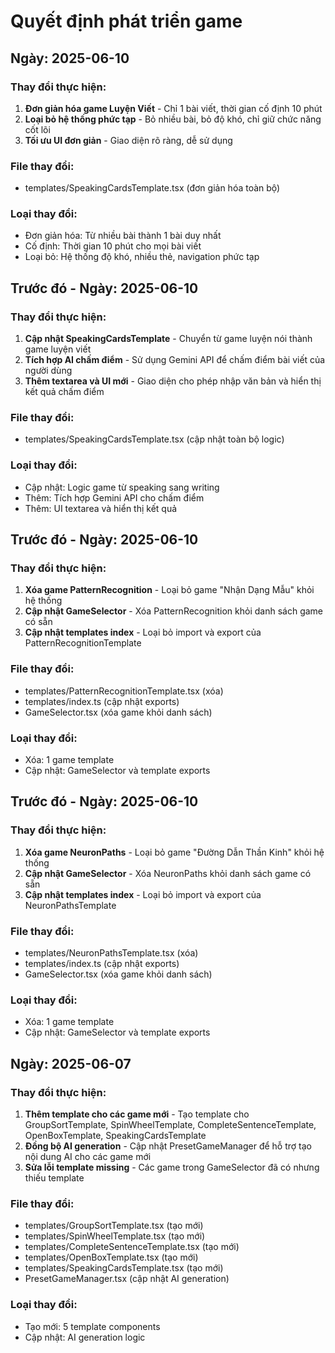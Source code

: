 
# Quyết định phát triển game

## Ngày: 2025-06-10

### Thay đổi thực hiện:
1. **Đơn giản hóa game Luyện Viết** - Chỉ 1 bài viết, thời gian cố định 10 phút
2. **Loại bỏ hệ thống phức tạp** - Bỏ nhiều bài, bỏ độ khó, chỉ giữ chức năng cốt lõi
3. **Tối ưu UI đơn giản** - Giao diện rõ ràng, dễ sử dụng

### File thay đổi:
- templates/SpeakingCardsTemplate.tsx (đơn giản hóa toàn bộ)

### Loại thay đổi:
- Đơn giản hóa: Từ nhiều bài thành 1 bài duy nhất
- Cố định: Thời gian 10 phút cho mọi bài viết
- Loại bỏ: Hệ thống độ khó, nhiều thẻ, navigation phức tạp

## Trước đó - Ngày: 2025-06-10

### Thay đổi thực hiện:
1. **Cập nhật SpeakingCardsTemplate** - Chuyển từ game luyện nói thành game luyện viết
2. **Tích hợp AI chấm điểm** - Sử dụng Gemini API để chấm điểm bài viết của người dùng
3. **Thêm textarea và UI mới** - Giao diện cho phép nhập văn bản và hiển thị kết quả chấm điểm

### File thay đổi:
- templates/SpeakingCardsTemplate.tsx (cập nhật toàn bộ logic)

### Loại thay đổi:
- Cập nhật: Logic game từ speaking sang writing
- Thêm: Tích hợp Gemini API cho chấm điểm
- Thêm: UI textarea và hiển thị kết quả

## Trước đó - Ngày: 2025-06-10

### Thay đổi thực hiện:
1. **Xóa game PatternRecognition** - Loại bỏ game "Nhận Dạng Mẫu" khỏi hệ thống
2. **Cập nhật GameSelector** - Xóa PatternRecognition khỏi danh sách game có sẵn  
3. **Cập nhật templates index** - Loại bỏ import và export của PatternRecognitionTemplate

### File thay đổi:
- templates/PatternRecognitionTemplate.tsx (xóa)
- templates/index.ts (cập nhật exports)
- GameSelector.tsx (xóa game khỏi danh sách)

### Loại thay đổi:
- Xóa: 1 game template
- Cập nhật: GameSelector và template exports

## Trước đó - Ngày: 2025-06-10

### Thay đổi thực hiện:
1. **Xóa game NeuronPaths** - Loại bỏ game "Đường Dẫn Thần Kinh" khỏi hệ thống
2. **Cập nhật GameSelector** - Xóa NeuronPaths khỏi danh sách game có sẵn  
3. **Cập nhật templates index** - Loại bỏ import và export của NeuronPathsTemplate

### File thay đổi:
- templates/NeuronPathsTemplate.tsx (xóa)
- templates/index.ts (cập nhật exports)
- GameSelector.tsx (xóa game khỏi danh sách)

### Loại thay đổi:
- Xóa: 1 game template
- Cập nhật: GameSelector và template exports

## Ngày: 2025-06-07

### Thay đổi thực hiện:
1. **Thêm template cho các game mới** - Tạo template cho GroupSortTemplate, SpinWheelTemplate, CompleteSentenceTemplate, OpenBoxTemplate, SpeakingCardsTemplate
2. **Đồng bộ AI generation** - Cập nhật PresetGameManager để hỗ trợ tạo nội dung AI cho các game mới
3. **Sửa lỗi template missing** - Các game trong GameSelector đã có nhưng thiếu template

### File thay đổi:
- templates/GroupSortTemplate.tsx (tạo mới)
- templates/SpinWheelTemplate.tsx (tạo mới) 
- templates/CompleteSentenceTemplate.tsx (tạo mới)
- templates/OpenBoxTemplate.tsx (tạo mới)
- templates/SpeakingCardsTemplate.tsx (tạo mới)
- PresetGameManager.tsx (cập nhật AI generation)

### Loại thay đổi:
- Tạo mới: 5 template components
- Cập nhật: AI generation logic
